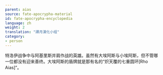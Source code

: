 ```yaml
---
parent: aias
source: fate-apocrypha-material
id: fate-apocrypha-encyclopedia
language: zh
weight: 2
translation: "譯月漢化小组"
category:
- person
---
```


特洛伊战争中与阿基里斯并肩作战的英雄。虽然有大埃阿斯与小埃阿斯，但不管哪一位都没有迎来善终。大埃阿斯的盾牌就是那有名的“炽天覆的七重圆环[Rho Aias]”。
